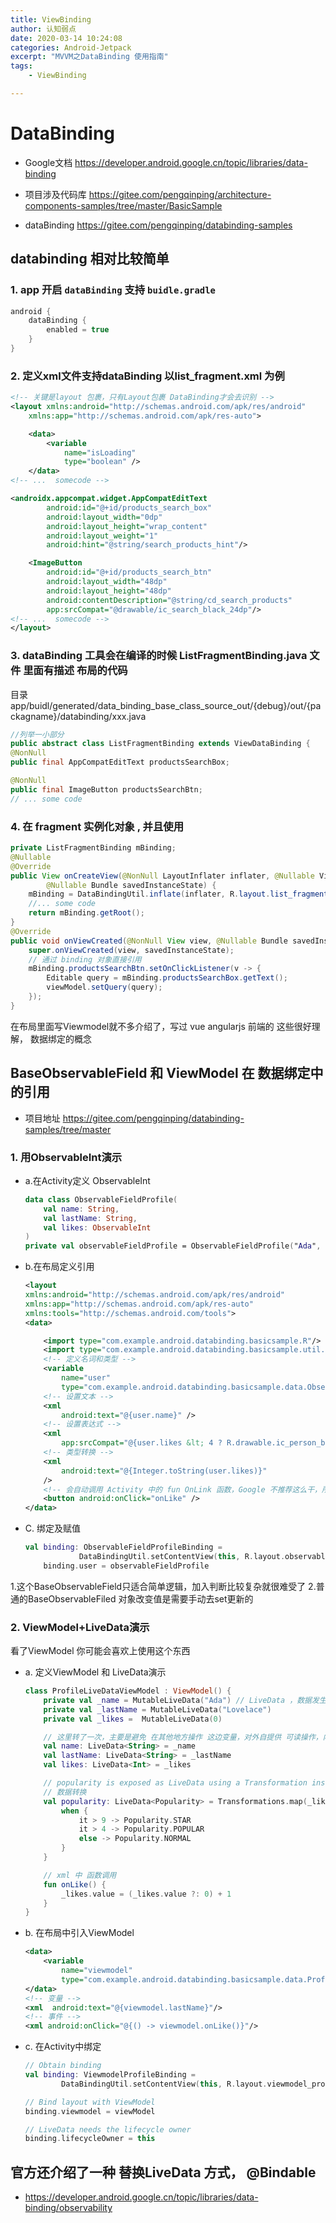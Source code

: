 ```yaml
---
title: ViewBinding
author: 认知弱点
date: 2020-03-14 10:24:08
categories: Android-Jetpack
excerpt: "MVVM之DataBinding 使用指南"
tags:
    - ViewBinding

---
```

# DataBinding 
* Google文档 https://developer.android.google.cn/topic/libraries/data-binding

* 项目涉及代码库 https://gitee.com/pengqinping/architecture-components-samples/tree/master/BasicSample
* dataBinding https://gitee.com/pengqinping/databinding-samples

## databinding 相对比较简单

### 1. **app** 开启 `dataBinding` 支持 `buidle.gradle`

```groovy
android {
    dataBinding {
        enabled = true
    }
}
```

### 2. **定义xml文件支持dataBinding 以list_fragment.xml 为例**

```xml
<!-- 关键是layout 包裹，只有Layout包裹 DataBinding才会去识别 -->
<layout xmlns:android="http://schemas.android.com/apk/res/android"
    xmlns:app="http://schemas.android.com/apk/res-auto">

    <data>
        <variable
            name="isLoading"
            type="boolean" />
    </data>
<!-- ...  somecode -->

<androidx.appcompat.widget.AppCompatEditText
        android:id="@+id/products_search_box"
        android:layout_width="0dp"
        android:layout_height="wrap_content"
        android:layout_weight="1"
        android:hint="@string/search_products_hint"/>

    <ImageButton
        android:id="@+id/products_search_btn"
        android:layout_width="48dp"
        android:layout_height="48dp"
        android:contentDescription="@string/cd_search_products"
        app:srcCompat="@drawable/ic_search_black_24dp"/>
<!-- ...  somecode -->
</layout>
```

### 3. dataBinding 工具会在编译的时候 ListFragmentBinding.java 文件 里面有描述 布局的代码 
目录 app/buidl/generated/data_binding_base_class_source_out/{debug}/out/{packagname}/databinding/xxx.java

```java
//列举一小部分
public abstract class ListFragmentBinding extends ViewDataBinding {
@NonNull
public final AppCompatEditText productsSearchBox;

@NonNull
public final ImageButton productsSearchBtn;
// ... some code

```

### 4. 在 fragment 实例化对象 , 并且使用

```java
private ListFragmentBinding mBinding;
@Nullable
@Override
public View onCreateView(@NonNull LayoutInflater inflater, @Nullable ViewGroup container,
        @Nullable Bundle savedInstanceState) {
    mBinding = DataBindingUtil.inflate(inflater, R.layout.list_fragment, container, false);
    //... some code
    return mBinding.getRoot();
}
@Override
public void onViewCreated(@NonNull View view, @Nullable Bundle savedInstanceState) {
    super.onViewCreated(view, savedInstanceState);
    // 通过 binding 对象直接引用
    mBinding.productsSearchBtn.setOnClickListener(v -> {
        Editable query = mBinding.productsSearchBox.getText();
        viewModel.setQuery(query);
    });
}

```
在布局里面写Viewmodel就不多介绍了，写过 vue angularjs 前端的 这些很好理解， 数据绑定的概念

## BaseObservableField 和 ViewModel 在 数据绑定中的引用
* 项目地址 https://gitee.com/pengqinping/databinding-samples/tree/master

### 1. 用ObservableInt演示
* a.在Activity定义 ObservableInt
    ```kotlin
    data class ObservableFieldProfile(
        val name: String,
        val lastName: String,
        val likes: ObservableInt
    )
    private val observableFieldProfile = ObservableFieldProfile("Ada", "Lovelace", ObservableInt(0))

    ```

* b.在布局定义引用
    ```xml
    <layout
    xmlns:android="http://schemas.android.com/apk/res/android"
    xmlns:app="http://schemas.android.com/apk/res-auto"
    xmlns:tools="http://schemas.android.com/tools">
    <data>

        <import type="com.example.android.databinding.basicsample.R"/>
        <import type="com.example.android.databinding.basicsample.util.ConverterUtil"/>
        <!-- 定义名词和类型 -->
        <variable
            name="user"
            type="com.example.android.databinding.basicsample.data.ObservableFieldProfile" />
        <!-- 设置文本 -->
        <xml
            android:text="@{user.name}" />
        <!-- 设置表达式 -->
        <xml 
            app:srcCompat="@{user.likes &lt; 4 ? R.drawable.ic_person_black_96dp : R.drawable.ic_whatshot_black_96dp }"/>
        <!-- 类型转换 -->
        <xml 
            android:text="@{Integer.toString(user.likes)}"
        />
        <!-- 会自动调用 Activity 中的 fun OnLink 函数，Google 不推荐这么干，所以最好使用ViewModel -->
        <button android:onClick="onLike" />
    </data>

    ```
* C. 绑定及赋值
    ```kotlin
    val binding: ObservableFieldProfileBinding =
                DataBindingUtil.setContentView(this, R.layout.observable_field_profile)
        binding.user = observableFieldProfile
    ```

1.这个BaseObservableField只适合简单逻辑，加入判断比较复杂就很难受了
2.普通的BaseObservableFiled 对象改变值是需要手动去set更新的

### 2. ViewModel+LiveData演示
看了ViewModel 你可能会喜欢上使用这个东西
* a. 定义ViewModel 和 LiveData演示
    ```kotlin
    class ProfileLiveDataViewModel : ViewModel() {
        private val _name = MutableLiveData("Ada") // LiveData ，数据发生变化会自动更新布局，不用在重新拿View 去set数据
        private val _lastName = MutableLiveData("Lovelace")
        private val _likes =  MutableLiveData(0)

        // 这里转了一次，主要是避免 在其他地方操作 这边变量，对外自提供 可读操作，内部实现可写操作
        val name: LiveData<String> = _name
        val lastName: LiveData<String> = _lastName
        val likes: LiveData<Int> = _likes

        // popularity is exposed as LiveData using a Transformation instead of a @Bindable property.
        // 数据转换
        val popularity: LiveData<Popularity> = Transformations.map(_likes) {
            when {
                it > 9 -> Popularity.STAR
                it > 4 -> Popularity.POPULAR
                else -> Popularity.NORMAL
            }
        }

        // xml 中 函数调用
        fun onLike() {
            _likes.value = (_likes.value ?: 0) + 1
        }
    }
    ```

* b. 在布局中引入ViewModel
    ```xml
    <data>
        <variable
            name="viewmodel"
            type="com.example.android.databinding.basicsample.data.ProfileLiveDataViewModel"/>
    </data>
    <!-- 变量 -->
    <xml  android:text="@{viewmodel.lastName}"/>
    <!-- 事件 -->
    <xml android:onClick="@{() -> viewmodel.onLike()}"/>

    ```
* c. 在Activity中绑定
    ```kotlin  
    // Obtain binding
    val binding: ViewmodelProfileBinding =
            DataBindingUtil.setContentView(this, R.layout.viewmodel_profile)

    // Bind layout with ViewModel
    binding.viewmodel = viewModel

    // LiveData needs the lifecycle owner
    binding.lifecycleOwner = this
    ```

## 官方还介绍了一种 替换LiveData 方式， @Bindable
* https://developer.android.google.cn/topic/libraries/data-binding/observability
